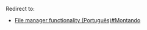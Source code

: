 Redirect to:

*   [File manager functionality (Português)#Montando](/index.php/File_manager_functionality_(Portugu%C3%AAs)#Montando "File manager functionality (Português)")